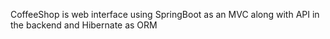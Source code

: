 CoffeeShop is web interface using SpringBoot as an MVC along with API in the backend and Hibernate as ORM
